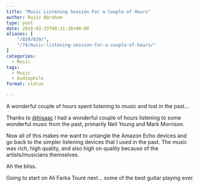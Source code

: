 ```yaml
---
title: "Music Listening Session For a Couple of Hours"
author: Rajiv Abraham
type: post
date: 2018-03-15T08:21:38+00:00
aliases: [
    "/839/839/",
    "/74/music-listening-session-for-a-couple-of-hours/"
]
categories:
  - Music
tags:
  - Music
  - Audiophile
format: status

---
```

A wonderful couple of hours spent listening to music and lost in the past…

Thanks to <a href="https://micro.blog/hisaac" target="_blank" rel="noopener">@hisaac</a> I had a wonderful couple of hours listening to some wonderful music from the past, primarily Neil Young and Mark Morrison.

Now all of this makes me want to untangle the Amazon Echo devices and go back to the simpler listening devices that I used in the past. The music was rich, high quality, and also high on quality because of the artists/musicians themselves.

Ah the bliss.

Going to start on Ali Farka Touré next… some of the best guitar playing ever.